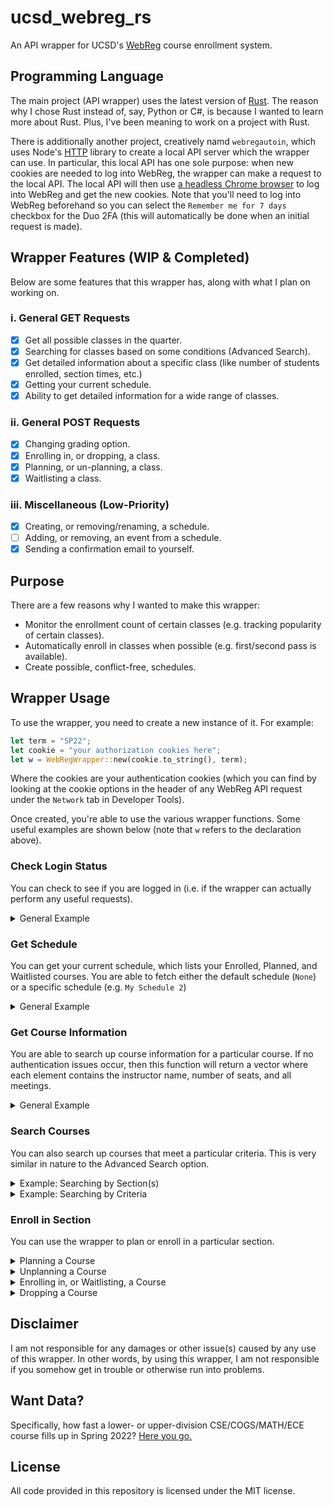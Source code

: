 # ucsd_webreg_rs
An API wrapper for UCSD's [WebReg](https://act.ucsd.edu/webreg2/start) course enrollment system.

## Programming Language
The main project (API wrapper) uses the latest version of [Rust](https://www.rust-lang.org/). The reason why I chose Rust instead of, say, Python or C#, is because I wanted to learn more about Rust. Plus, I've been meaning to work on a project with Rust.

There is additionally another project, creatively namd `webregautoin`, which uses Node's [HTTP](https://nodejs.org/api/http.html) library to create a local API server which the wrapper can use. In particular, this local API has one sole purpose: when new cookies are needed to log into WebReg, the wrapper can make a request to the local API. The local API will then use [a headless Chrome browser](https://github.com/puppeteer/puppeteer) to log into WebReg and get the new cookies. Note that you'll need to log into WebReg beforehand so you can select the `Remember me for 7 days` checkbox for the Duo 2FA (this will automatically be done when an initial request is made).

## Wrapper Features (WIP & Completed)
Below are some features that this wrapper has, along with what I plan on working on.

### i. General GET Requests
- [x] Get all possible classes in the quarter.
- [x] Searching for classes based on some conditions (Advanced Search).
- [x] Get detailed information about a specific class (like number of students enrolled, section times, etc.)
- [x] Getting your current schedule.
- [x] Ability to get detailed information for a wide range of classes.

### ii. General POST Requests
- [x] Changing grading option.
- [x] Enrolling in, or dropping, a class.
- [x] Planning, or un-planning, a class.
- [x] Waitlisting a class.

### iii. Miscellaneous (Low-Priority)
- [x] Creating, or removing/renaming, a schedule.
- [ ] Adding, or removing, an event from a schedule.
- [x] Sending a confirmation email to yourself.

## Purpose
There are a few reasons why I wanted to make this wrapper:
- Monitor the enrollment count of certain classes (e.g. tracking popularity of certain classes).
- Automatically enroll in classes when possible (e.g. first/second pass is available).
- Create possible, conflict-free, schedules.

## Wrapper Usage
To use the wrapper, you need to create a new instance of it. For example:
```rs
let term = "SP22";
let cookie = "your authorization cookies here";
let w = WebRegWrapper::new(cookie.to_string(), term);
```

Where the cookies are your authentication cookies (which you can find by looking at the cookie options in the header of any WebReg API request under the `Network` tab in Developer Tools). 

Once created, you're able to use the various wrapper functions. Some useful examples are shown below (note that `w` refers to the declaration above).

### Check Login Status
You can check to see if you are logged in (i.e. if the wrapper can actually perform any useful requests). 

<details>
<summary>General Example</summary>
<br> 

```rs
if !w.is_valid().await {
    println!("You aren't logged in!");
    return; 
}
```

</details>



### Get Schedule
You can get your current schedule, which lists your Enrolled, Planned, and Waitlisted courses. You are able to fetch either the default schedule (`None`) or a specific schedule (e.g. `My Schedule 2`)

<details>
<summary>General Example</summary>
<br> 
Suppose you wanted to see what courses are currently in your *default* schedule. We can use the following code:

```rs
let my_schedule = w.get_schedule(None).await;
if let Some(schedule) = my_schedule {
    for s in schedule {
        println!("{}", s.to_string());
    }
}
```

This prints out:
```
[A05 / 75220] Ethics And Society II (POLI 28) with Elgin, Samuel Zincke - Enrolled (4 Units, L Grading, 21 / 34)
        [LE] M at 12:00 - 12:50 in CENTR 101
        [LE] W at 12:00 - 12:50 in CENTR 101
        [FI] 2022-06-08 at 11:30 - 14:29 in CENTR 101
        [DI] F at 12:00 - 12:50 in SEQUO 148

... (other courses not listed)
```

**Remark:** If you wanted to see what courses you have planned in some other schedule, you can replace `None` with `Some("your schedule name here")`. 
</details>


### Get Course Information
You are able to search up course information for a particular course. If no authentication issues occur, then this function will return a vector where each element contains the instructor name, number of seats, and all meetings.  

<details>
<summary>General Example</summary>
<br> 
Suppose we wanted to look up all CSE 101 sections. We can use the following code:

```rs
let courses_101 = w.get_course_info("CSE", "101").await;
if let Some(courses) = courses_101 {
    for c in courses {
        println!("{}", c.to_string());
    }
}
```

This prints out:
```
[CSE 101] [A01 / 079914] Dasgupta, Sanjoy: 0/116 (WL: 0)
        [LE] TuTh at 9:30 - 10:50 in CENTR 119
        [DI] F at 15:00 - 15:50 in CENTR 119
        [FI] 2022-06-04 at 11:30 - 14:29 in WLH 2001

[CSE 101] [B01 / 079915] Impagliazzo, Russell: 0/116 (WL: 0)
        [LE] TuTh at 14:00 - 15:20 in WLH 2005
        [DI] F at 16:00 - 16:50 in CENTR 119
        [FI] 2022-06-04 at 11:30 - 14:29 in WLH 2005
```

</details>

### Search Courses
You can also search up courses that meet a particular criteria. This is very similar in nature to the Advanced Search option.

<details>
<summary>Example: Searching by Section(s)</summary>
<br> 
Suppose we wanted to search for specific sections. In our example below, we'll search for one section of CSE 100, one section of Math 184, and one section of POLI 28. The following code will do just that: 

```rs
let search_res = w
    .search_courses_detailed(SearchType::ByMultipleSections(&[
        "079913", "078616", "075219",
    ]))
    .await;
if let Some(res) = search_res {
    for r in res {
        println!("{}", r.to_string());
    }
}
```

This prints out:
```
[CSE 100] [B02 / 079913] Staff: 0/68 (WL: 0)
        [LE] MWF at 10:00 - 10:50 in CENTR 119
        [DI] W at 17:00 - 17:50 in CSB 002
        [FI] 2022-06-04 at 8:00 - 10:59 in WLH 2005

[MATH 184] [A03 / 078616] Kane, Daniel Mertz: 27/35 (WL: 0)
        [LE] MWF at 16:00 - 16:50 in HSS 1330
        [DI] Th at 19:00 - 19:50 in APM 7321
        [FI] 2022-06-09 at 15:00 - 17:59 in HSS 1330

[POLI 28] [A04 / 075219] Elgin, Samuel Zincke: 26/34 (WL: 0)
        [LE] MW at 12:00 - 12:50 in CENTR 101
        [DI] W at 16:00 - 16:50 in SOLIS 111
        [FI] 2022-06-08 at 11:30 - 14:29 in CENTR 101
```

</details>

<details>
<summary>Example: Searching by Criteria</summary>
<br> 

Suppose we wanted to search for any lower- or upper-division CSE course. We can use the following code:

```rs 
let search_res = w
    .search_courses_detailed(SearchType::Advanced(
        &SearchRequestBuilder::new()
            .add_department("CSE")
            .filter_courses_by(CourseLevelFilter::UpperDivision)
            .filter_courses_by(CourseLevelFilter::LowerDivision),
    ))
    .await;

if let Some(r) = search_res{
    for c in r {
        println!("{}", c.to_string());
    }
}
```

This prints out:
```
[CSE 6R] [A01 / 077385] Moshiri, Alexander Niema: 14/150 (WL: 0)
        [LE] MWF at 11:00 - 11:50 in RCLAS R05
        [DI] W at 12:00 - 12:50 in RCLAS R05
        [MI] 2022-04-30 at 10:00 - 10:50 in RCLAS R05

... (other courses not listed)

[CSE 185] [A03 / 077491] Gymrek, Melissa Ann: 34/38 (WL: 0)
        [LE] MW at 11:00 - 11:50 in CENTR 105
        [LA] MW at 13:00 - 14:50 in EBU3B B270
```

</details>



### Enroll in Section
You can use the wrapper to plan or enroll in a particular section. 

<details>
<summary>Planning a Course</summary>
<br> 
Suppose you wanted to plan a section of CSE 100 to your default schedule. You can use the following code:

```rs
w.add_to_plan(PlanAdd {
    subject_code: "CSE",
    course_code: "100",
    section_number: "079911",
    section_code: "A01",
    // Using S/U grading.
    grading_option: Some("S"),
    // Put in default schedule
    schedule_name: None,
    unit_count: 4
}, true).await;
```

This will return `true` if the planning succeeded and `false` otherwise.

**Remark:** If you wanted to see what courses you have planned in some other schedule, you can replace `None` with `Some("your schedule name here")`. 

</details>

<details>
<summary>Unplanning a Course</summary>
<br> 
Suppose you want to remove the section of CSE 100 from your default schedule. You can use the following code:

```rs
w.remove_from_plan("079911", None).await;
```

This will return `true` if the removal succeeded and `false` otherwise.

**Remark:** If you wanted to see what courses you have planned in some other schedule, you can replace `None` with `Some("your schedule name here")`. 

</details>

<details>
<summary>Enrolling in, or Waitlisting, a Course</summary>
<br> 
Suppose your enrollment time is here and you want to enroll/waitlist in a specific section of CSE 95. You can use the following code:

```rs
w.add_section(
    // To waitlist, use `false` instead.
    true,
    EnrollWaitAdd {
        // All you need is a section ID
        section_number: "078483",
        // Using the default grading option
        grading_option: None,
        // And the default unit count
        unit_count: None,
    },
    true
)await
```

This will return `true` if you were able to enroll/waitlist in the section and `false` otherwise. Additionally, if you are able to enroll/waitlist in said section, this function will also call an API endpoint which unplans said class from all of your schedules.

</details>

<details>
<summary>Dropping a Course</summary>
<br> 
Suppose your enrollment time is here and you decide to drop CSE 95. You can use the following code:

```rs
// If this course is on the waitlist, use `false` instead.
w.drop_section(true, "078483").await
```

This will return `true` if dropping was successful and `false` otherwise.


</details>




## Disclaimer
I am not responsible for any damages or other issue(s) caused by any use of this wrapper. In other words, by using this wrapper, I am not responsible if you somehow get in trouble or otherwise run into problems.

## Want Data?
Specifically, how fast a lower- or upper-division CSE/COGS/MATH/ECE course fills up in Spring 2022? [Here you go.](https://github.com/ewang2002/UCSDHistEnrollData)

## License
All code provided in this repository is licensed under the MIT license. 